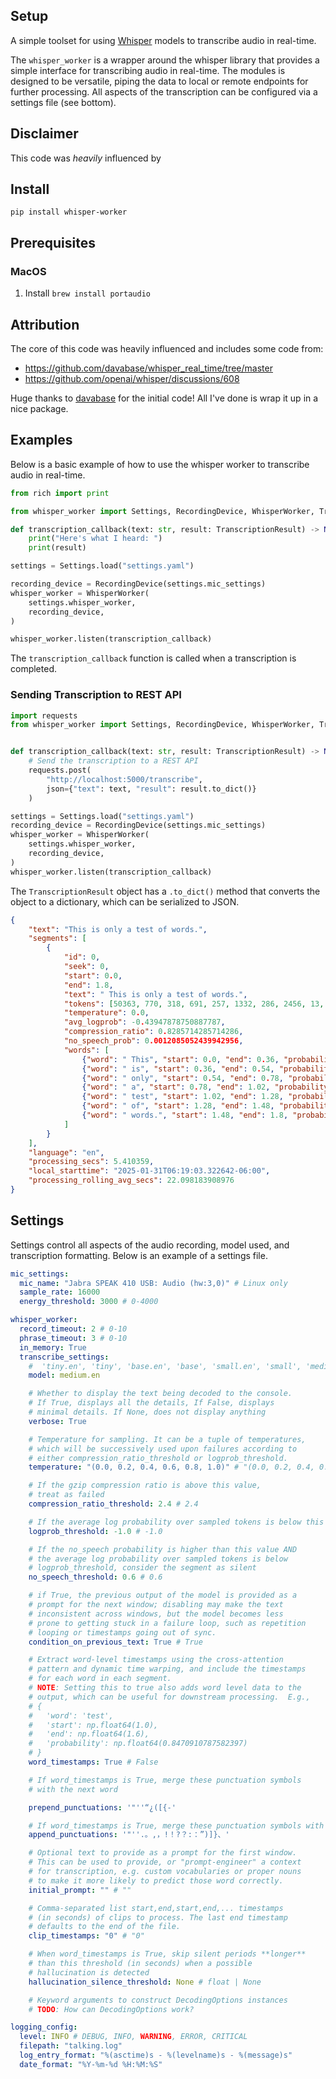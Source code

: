 ## Setup
A simple toolset for using [Whisper](https://openai.com/index/whisper/) models to transcribe audio in real-time.

The `whisper_worker` is a wrapper around the whisper library that provides a simple interface for transcribing audio in real-time.  The modules is designed to be versatile, piping the data to local or remote endpoints for further processing.  All aspects of the transcription can be configured via a settings file (see bottom).

## Disclaimer
This code was _heavily_ influenced by 

## Install
```
pip install whisper-worker
```

## Prerequisites

### MacOS
1. Install `brew install portaudio`

## Attribution
The core of this code was heavily influenced and includes some code from:
- https://github.com/davabase/whisper_real_time/tree/master
- https://github.com/openai/whisper/discussions/608

Huge thanks to [davabase](https://github.com/davabase) for the initial code!  All I've done is wrap it up in a nice package.

## Examples

Below is a basic example of how to use the whisper worker to transcribe audio in real-time.
```python
from rich import print

from whisper_worker import Settings, RecordingDevice, WhisperWorker, TranscriptionResult

def transcription_callback(text: str, result: TranscriptionResult) -> None:
    print("Here's what I heard: ")
    print(result)

settings = Settings.load("settings.yaml")

recording_device = RecordingDevice(settings.mic_settings)
whisper_worker = WhisperWorker(
    settings.whisper_worker,
    recording_device,
)

whisper_worker.listen(transcription_callback)
```

The `transcription_callback` function is called when a transcription is completed. 

### Sending Transcription to REST API
```python
import requests
from whisper_worker import Settings, RecordingDevice, WhisperWorker, TranscriptionResult


def transcription_callback(text: str, result: TranscriptionResult) -> None:
    # Send the transcription to a REST API
    requests.post(
        "http://localhost:5000/transcribe",
        json={"text": text, "result": result.to_dict()}
    )

settings = Settings.load("settings.yaml")
recording_device = RecordingDevice(settings.mic_settings)
whisper_worker = WhisperWorker(
    settings.whisper_worker,
    recording_device,
)
whisper_worker.listen(transcription_callback)
```

The `TranscriptionResult` object has a `.to_dict()` method that converts the object to a dictionary, which can be serialized to JSON.

```json
{
    "text": "This is only a test of words.",
    "segments": [
        {
            "id": 0,
            "seek": 0,
            "start": 0.0,
            "end": 1.8,
            "text": " This is only a test of words.",
            "tokens": [50363, 770, 318, 691, 257, 1332, 286, 2456, 13, 50463],
            "temperature": 0.0,
            "avg_logprob": -0.43947878750887787,
            "compression_ratio": 0.8285714285714286,
            "no_speech_prob": 0.0012085052439942956,
            "words": [
                {"word": " This", "start": 0.0, "end": 0.36, "probability": 0.750191330909729},
                {"word": " is", "start": 0.36, "end": 0.54, "probability": 0.997636079788208},
                {"word": " only", "start": 0.54, "end": 0.78, "probability": 0.998072624206543},
                {"word": " a", "start": 0.78, "end": 1.02, "probability": 0.9984667897224426},
                {"word": " test", "start": 1.02, "end": 1.28, "probability": 0.9980781078338623},
                {"word": " of", "start": 1.28, "end": 1.48, "probability": 0.99817955493927},
                {"word": " words.", "start": 1.48, "end": 1.8, "probability": 0.9987621307373047}
            ]
        }
    ],
    "language": "en",
    "processing_secs": 5.410359,
    "local_starttime": "2025-01-31T06:19:03.322642-06:00",
    "processing_rolling_avg_secs": 22.098183908976
}
```

## Settings
Settings control all aspects of the audio recording, model used, and transcription formatting. Below is an example of a settings file.

```yaml
mic_settings:
  mic_name: "Jabra SPEAK 410 USB: Audio (hw:3,0)" # Linux only
  sample_rate: 16000
  energy_threshold: 3000 # 0-4000

whisper_worker:
  record_timeout: 2 # 0-10
  phrase_timeout: 3 # 0-10
  in_memory: True
  transcribe_settings:
    #  'tiny.en', 'tiny', 'base.en', 'base', 'small.en', 'small', 'medium.en', 'medium', 'large-v1', 'large-v2', 'large-v3', 'large', 'large-v3-turbo', 'turbo'
    model: medium.en

    # Whether to display the text being decoded to the console.
    # If True, displays all the details, If False, displays
    # minimal details. If None, does not display anything
    verbose: True

    # Temperature for sampling. It can be a tuple of temperatures,
    # which will be successively used upon failures according to
    # either compression_ratio_threshold or logprob_threshold.
    temperature: "(0.0, 0.2, 0.4, 0.6, 0.8, 1.0)" # "(0.0, 0.2, 0.4, 0.6, 0.8, 1.0)"

    # If the gzip compression ratio is above this value,
    # treat as failed
    compression_ratio_threshold: 2.4 # 2.4

    # If the average log probability over sampled tokens is below this value, treat as failed
    logprob_threshold: -1.0 # -1.0

    # If the no_speech probability is higher than this value AND
    # the average log probability over sampled tokens is below
    # logprob_threshold, consider the segment as silent
    no_speech_threshold: 0.6 # 0.6

    # if True, the previous output of the model is provided as a
    # prompt for the next window; disabling may make the text
    # inconsistent across windows, but the model becomes less
    # prone to getting stuck in a failure loop, such as repetition
    # looping or timestamps going out of sync.
    condition_on_previous_text: True # True

    # Extract word-level timestamps using the cross-attention
    # pattern and dynamic time warping, and include the timestamps
    # for each word in each segment.
    # NOTE: Setting this to true also adds word level data to the
    # output, which can be useful for downstream processing.  E.g.,
    # {
    #   'word': 'test',
    #   'start': np.float64(1.0),
    #   'end': np.float64(1.6),
    #   'probability': np.float64(0.8470910787582397)
    # }
    word_timestamps: True # False

    # If word_timestamps is True, merge these punctuation symbols
    # with the next word

    prepend_punctuations: '"''“¿([{-'

    # If word_timestamps is True, merge these punctuation symbols with the previous word
    append_punctuations: '"''.。,，!！?？:：”)]}、'

    # Optional text to provide as a prompt for the first window.
    # This can be used to provide, or "prompt-engineer" a context
    # for transcription, e.g. custom vocabularies or proper nouns
    # to make it more likely to predict those word correctly.
    initial_prompt: "" # ""

    # Comma-separated list start,end,start,end,... timestamps
    # (in seconds) of clips to process. The last end timestamp
    # defaults to the end of the file.
    clip_timestamps: "0" # "0"

    # When word_timestamps is True, skip silent periods **longer**
    # than this threshold (in seconds) when a possible
    # hallucination is detected
    hallucination_silence_threshold: None # float | None

    # Keyword arguments to construct DecodingOptions instances
    # TODO: How can DecodingOptions work?

logging_config:
  level: INFO # DEBUG, INFO, WARNING, ERROR, CRITICAL
  filepath: "talking.log"
  log_entry_format: "%(asctime)s - %(levelname)s - %(message)s"
  date_format: "%Y-%m-%d %H:%M:%S"
```
